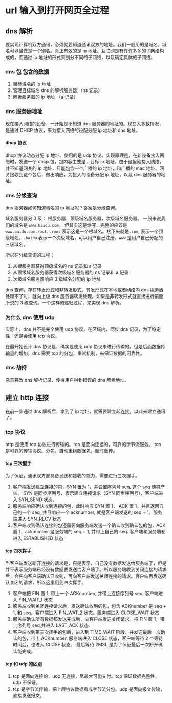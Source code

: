 # url 输入到打开网页全过程

## dns 解析

要实现计算机双方通讯，必须就要知道通讯双方的地址。我们一般用的是域名。域名可以当做是一个别名。真正有效的是 ip 地址。互联网是有许许多多的子网络构成的，而通过 ip 地址的形式来划分不同的子网络，以及确定具体的子网络。

### dns 包 包含的数据

1. 目标域名的 ip 地址
2. 管理目标域名 dns 的解析服务器 （ns 记录）
3. 解析服务器的 ip 地址 （a 记录）

### dns 服务器地址

现在接入网络的设备，一开始是不知道 dns 服务器的地址的。现在大多数情况，是通过 DHCP 协议，来为接入网络的设配分配 ip 地址和 dns 地址。

#### dhcp 协议

dhcp 协议动态分配 ip 地址。使用的是 udp 协议。实现原理是，在新设备接入网络时，发送一个 dhcp 包，包内容主要是，目标 ip 地址，由于这里刚接入网络，并不知道网关的 ip 地址，只能包含一个广播的 ip 地址，和广播的 mac 地址。网关接收到这个包后，做出响应，为接入的设备分配 ip 地址，以及 dns 服务器的地址。

### dns 分级查询

dns 服务器如何知道域名的 ip 地址呢？答案是分级查询。

域名服务器分 3 级： 根服务器，顶级域名服务器，次级域名服务器。
一般来说我们的域名是 `www.baidu.com`。 但其实这是缩写，完整的应该是 `www.baidu.com.root`. `.root` 表示这是一个根域名。接下来就是`.com`, 表示一个顶级域名。`.baidu` 表示一个次级域名，可以用户自己注册。`www` 是用户自己分配的三级域名。

所以在分级查询的过程：

1. 从根服务器获得顶级域名的 ns 记录和 a 记录
2. 从顶级域名服务器获得次级域名服务器的 ns 记录和 a 记录
3. 次级域名服务器响应 3 级域名分配的 ip 地址

dns 查询，存在转发形式和非转发形式。转发形式在本地或者网络内 dns 服务器处理不了时，就向上级 dns 服务器转发处理。如果是非转发形式就直接进行前面所说的 3 级查询。一个这样的递归过程，来实现 dns 解析。

### 为什么 dns 使用 udp

实际上，dns 并不是完全使用 udp 协议，在区域内，同步 dns 记录，为了稳定性，还是会使用 tcp 协议。

在最开始设计 dns 协议是，确实是使用 udp 协议来进行传输的，但是后面数据传输量的增加，dns 需要 tcp 的分包，重试机制，来保证数据的可靠性。

### dns 劫持

恶意篡改 dns 解析记录，使得用户得到错误的 dns 解析地址。

## 建立 http 连接

在前一步通过 dns 解析后，拿到了 ip 地址，就需要建立起连接，以此来建立通讯了。

### tcp 协议

http 是使用 tcp 协议进行传输的。tcp 是面向连接的，可靠的字节流服务。
tcp 是可靠的传输协议。分包，自动重组数据包，超时重传。

#### tcp 三次握手

为了保证，通讯双方都具备发送和接收的能力，需要进行三次握手。

1. 客户端发送建立连接的包，SYN 置为 1，并设置序列号 seq, 这个 seq 随机产生。 SYN 是同步序列号，表示建立连接请求（SYN 同步序列号），客户端进入 SYN_SEND 状态。
2. 服务端响应确认收到连接的包，此时响应 SYN 置 1， ACK 置 1，并且返回自己的一个 seq, 并且响应一个 acknumber, 就是客户端发送的 seq + 1。服务端进入 SYN_RECV 状态
3. 客户端收到确认连接的包还需要向服务端发送一个确认收到确认包的包，ACK 置 1，acknumber 是服务端的 seq + 1, 并带上自己的 seq. 客户端和服务端都进入 ESTABLISHED 状态

#### tcp 四次挥手

当客户端发送断开连接的请求是，只是表示，自己没有数据发送给服务端了，但是并不表示服务端已经没有数据要发送给客户端了。所以服务端收到关闭连接的请求后，会先向客户端确认已收到，再向客户端发送关闭连接的请求。客户端再发送确认关闭的请求，所以这里用到四次挥手。

1. 客户端把 FIN 置 1, 带上一个 ACKnumber, 并带上连接序列号 seq, 客户端进入 FIN_WAIT_1 状态
2. 服务端收到关闭连接请求后，发送确认收到的包，包含 ACKnumber 是 seq + 1, 和 seq。客户端进入 FIN_WAT_2 状态。服务端进入 CLOSE_WAIT 状态
3. 服务端确认所有数据都发送完成后，向客户端发送关闭请求。把 FIN 置 1，带上序列号 seq,并进入 LAST_ACK 状态.
4. 客户端收到第三次挥手的包后，进入到 TIME_WAIT 阶段，并发送最后一次确认的包，带上 ACKnumber. 服务端进入 CLOSE 状态，客户端等待 2 个等待时间后，也进入 CLOSE 状态。 最后等待 2MSL 是为了保证最后一次断开确认能完成。

#### tcp 和 udp 的区别

1. tcp 是面向连接的，udp 无连接，尽最大可能交付。tcp 保证数据完整性，udp 不保证。
2. tcp 是字节流传输，把上层协议数据看成字节流分包。udp 是面向报文传输，直接发送报文。

